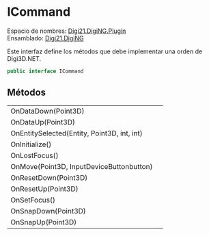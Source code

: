 # ICommand

Espacio de nombres: [Digi21.DigiNG.Plugin](/digi3d-net/programacion/.net/referencia/digi21.diging.plugin/)  
Ensamblado: [Digi21.DigiNG](/digi3d-net/programacion/.net/referencia/digi21.diging.plugin/digi21.diging/)

Este interfaz define los métodos que debe implementar una orden de Digi3D.NET.

```csharp
public interface ICommand
```

## Métodos

|  |  |
| :--- | :--- |
| OnDataDown\(Point3D\) |  |
| OnDataUp\(Point3D\) |  |
| OnEntitySelected\(Entity, Point3D, int, int\) |  |
| OnInitialize\(\) |  |
| OnLostFocus\(\) |  |
| OnMove\(Point3D, InputDeviceButtonbutton\) |  |
| OnResetDown\(Point3D\) |  |
| OnResetUp\(Point3D\) |  |
| OnSetFocus\(\) |  |
| OnSnapDown\(Point3D\) |  |
| OnSnapUp\(Point3D\) |  |

